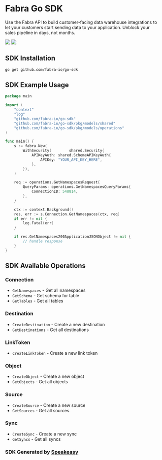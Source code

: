 # Fabra Go SDK

<div align="left">
   <p>Use the Fabra API to build customer-facing data warehouse integrations to let your customers start sending data to your application. Unblock your sales pipeline in days, not months.</p>
   <a href="https://github.com/fabra-io/go-sdk/actions"><img src="https://img.shields.io/github/actions/workflow/status/fabra-io/go-sdk/speakeasy_sdk_generation.yml?style=for-the-badge" /></a>
   <a href="https://www.fabra.io/#Email-Hero"><img src="https://img.shields.io/static/v1?label=Docs&message=Sign Up&color=2ca47c&style=for-the-badge" /></a>
</div>

<!-- Start SDK Installation -->
## SDK Installation

```bash
go get github.com/fabra-io/go-sdk
```
<!-- End SDK Installation -->

## SDK Example Usage
<!-- Start SDK Example Usage -->
```go
package main

import (
    "context"
    "log"
    "github.com/fabra-io/go-sdk"
    "github.com/fabra-io/go-sdk/pkg/models/shared"
    "github.com/fabra-io/go-sdk/pkg/models/operations"
)

func main() {
    s := fabra.New(
        WithSecurity(        shared.Security{
            APIKeyAuth: shared.SchemeAPIKeyAuth{
                APIKey: "YOUR_API_KEY_HERE",
            },
        }),
    )

    req := operations.GetNamespacesRequest{
        QueryParams: operations.GetNamespacesQueryParams{
            ConnectionID: 548814,
        },
    }

    ctx := context.Background()
    res, err := s.Connection.GetNamespaces(ctx, req)
    if err != nil {
        log.Fatal(err)
    }

    if res.GetNamespaces200ApplicationJSONObject != nil {
        // handle response
    }
}
```
<!-- End SDK Example Usage -->

<!-- Start SDK Available Operations -->
## SDK Available Operations


### Connection

* `GetNamespaces` - Get all namespaces
* `GetSchema` - Get schema for table
* `GetTables` - Get all tables

### Destination

* `CreateDestination` - Create a new destination
* `GetDestinations` - Get all destinations

### LinkToken

* `CreateLinkToken` - Create a new link token

### Object

* `CreateObject` - Create a new object
* `GetObjects` - Get all objects

### Source

* `CreateSource` - Create a new source
* `GetSources` - Get all sources

### Sync

* `CreateSync` - Create a new sync
* `GetSyncs` - Get all syncs
<!-- End SDK Available Operations -->

### SDK Generated by [Speakeasy](https://docs.speakeasyapi.dev/docs/using-speakeasy/client-sdks)
